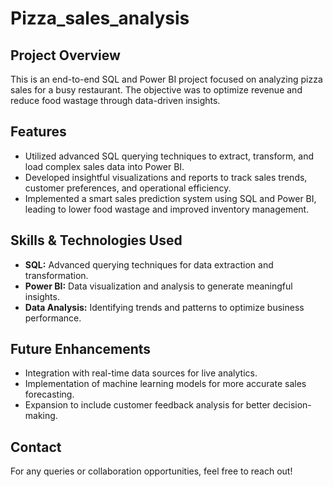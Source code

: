 # Pizza_sales_analysis

## Project Overview
This is an end-to-end SQL and Power BI project focused on analyzing pizza sales for a busy restaurant. The objective was to optimize revenue and reduce food wastage through data-driven insights.

## Features
- Utilized advanced SQL querying techniques to extract, transform, and load complex sales data into Power BI.
- Developed insightful visualizations and reports to track sales trends, customer preferences, and operational efficiency.
- Implemented a smart sales prediction system using SQL and Power BI, leading to lower food wastage and improved inventory management.

## Skills & Technologies Used
- **SQL:** Advanced querying techniques for data extraction and transformation.
- **Power BI:** Data visualization and analysis to generate meaningful insights.
- **Data Analysis:** Identifying trends and patterns to optimize business performance.

## Future Enhancements
- Integration with real-time data sources for live analytics.
- Implementation of machine learning models for more accurate sales forecasting.
- Expansion to include customer feedback analysis for better decision-making.

## Contact
For any queries or collaboration opportunities, feel free to reach out!

